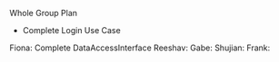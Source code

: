 Whole Group Plan
- Complete Login Use Case


Fiona: Complete DataAccessInterface
Reeshav:
Gabe: 
Shujian: 
Frank: 

